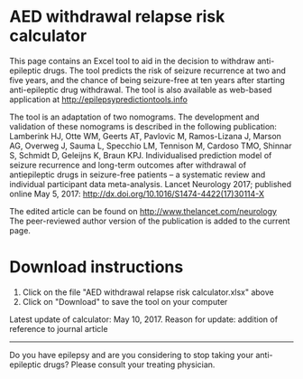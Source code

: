 # AED withdrawal relapse risk calculator

This page contains an Excel tool to aid in the decision to withdraw anti-epileptic 
drugs. The tool predicts the risk of seizure recurrence at two and five years,
and the chance of being seizure-free at ten years after starting anti-epileptic
drug withdrawal. 
The tool is also available as web-based application at http://epilepsypredictiontools.info

The tool is an adaptation of two nomograms. The development and validation of these nomograms is described in the following publication: 
Lamberink HJ, Otte WM, Geerts AT, Pavlovic M, Ramos-Lizana J, Marson AG, Overweg J, Sauma L, Specchio LM, Tennison M, Cardoso TMO, Shinnar  S, Schmidt D, Geleijns K, Braun KPJ. Individualised prediction model of seizure recurrence and long-term outcomes after withdrawal of antiepileptic drugs in seizure-free patients – a systematic review and individual participant data meta-analysis. Lancet Neurology 2017; published online May 5, 2017: http://dx.doi.org/10.1016/S1474-4422(17)30114-X

The edited article can be found on http://www.thelancet.com/neurology <br>
The peer-reviewed author version of the publication is added to the current page.

# Download instructions
1. Click on the file "AED withdrawal relapse risk calculator.xlsx" above
2. Click on "Download" to save the tool on your computer

Latest update of calculator: May 10, 2017. 
Reason for update: addition of reference to journal article

--------------------------------------------------------------------------------
Do you have epilepsy and are you considering to stop taking your anti-epileptic
drugs? Please consult your treating physician. 
